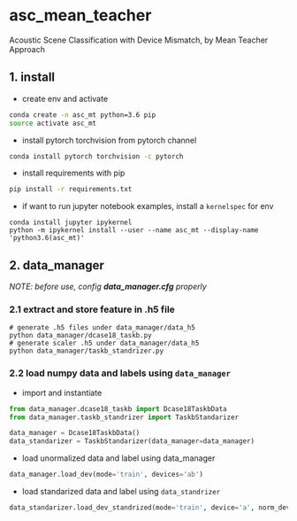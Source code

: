 # asc_mean_teacher
Acoustic Scene Classification with Device Mismatch, by Mean Teacher Approach

## 1. install
* create env and activate
```bash
conda create -n asc_mt python=3.6 pip
source activate asc_mt
```
* install pytorch torchvision from pytorch channel
```bash
conda install pytorch torchvision -c pytorch
```
* install requirements with pip
```bash
pip install -r requirements.txt
```
* if want to run jupyter notebook examples, install a `kernelspec` for env
```
conda install jupyter ipykernel
python -m ipykernel install --user --name asc_mt --display-name 'python3.6(asc_mt)'
```
## 2. data_manager
*NOTE: before use, config __data_manager.cfg__ properly*
### 2.1 extract and store feature in .h5 file
```
# generate .h5 files under data_manager/data_h5 
python data_manager/dcase18_taskb.py
# generate scaler .h5 under data_manager/data_h5
python data_manager/taskb_standrizer.py
```

### 2.2 load numpy data and labels using `data_manager`
* import and instantiate
```python
from data_manager.dcase18_taskb import Dcase18TaskbData
from data_manager.taskb_standrizer import TaskbStandarizer

data_manager = Dcase18TaskbData()
data_standarizer = TaskbStandarizer(data_manager=data_manager)
```
* load unormalized data and label using data_manager
```python
data_manager.load_dev(mode='train', devices='ab')
```
* load standarized data and label using `data_standrizer`
```python
data_standarizer.load_dev_standrized(mode='train', device='a', norm_device='a')
```



